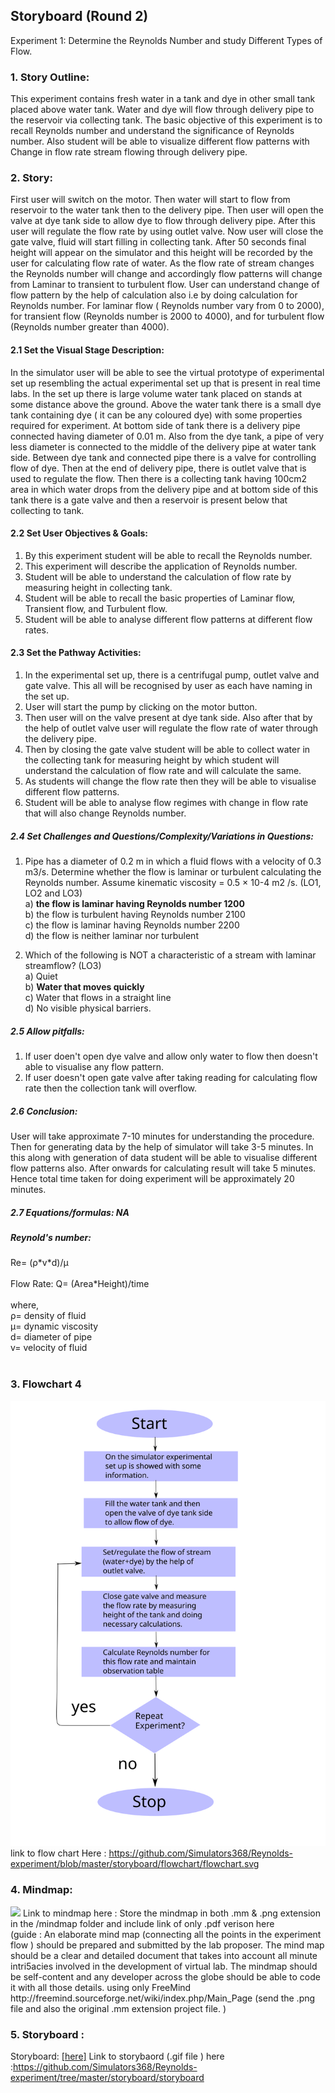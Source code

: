 ## Storyboard (Round 2)



Experiment 1: Determine the Reynolds Number and study Different Types of Flow.

### 1. Story Outline:

This experiment contains fresh water in a tank and dye in other small tank placed above water tank. Water and dye will flow through delivery pipe to the reservoir via collecting tank. 
The basic objective of this experiment is to recall Reynolds number and understand the significance of Reynolds number. Also student will be able to visualize different flow patterns with Change in flow rate stream flowing through delivery pipe.

### 2. Story:


First user will switch on the motor. Then water will start to flow from reservoir to the water tank then to the delivery pipe. Then user will open the valve at dye tank side to allow dye to flow through delivery pipe. 
After this user will regulate the flow rate by using outlet valve. Now user will close the gate valve, fluid will start filling in collecting tank. After 50 seconds final height will appear on the simulator and this height will be recorded by the user for calculating flow rate of water. As the flow rate of stream changes the Reynolds number will change and accordingly flow patterns will change from Laminar to transient to turbulent flow. User can understand change of flow pattern by the help of calculation also i.e by doing calculation for Reynolds number. For laminar flow ( Reynolds number vary from 0 to 2000),
for transient flow (Reynolds number is 2000 to 4000), and for turbulent flow (Reynolds number greater than 4000).

#### 2.1 Set the Visual Stage Description:
In the simulator user will be able to see the virtual prototype of experimental set up resembling the actual experimental set up that is present in real time labs.
In the set up there is large volume water tank placed on stands at some distance above the ground. Above the water tank there is a small dye tank containing dye ( it can be any coloured dye) with some properties required for experiment. At bottom side of tank there is a delivery pipe connected having diameter of 0.01 m. Also from the dye tank, a pipe of very less diameter is connected to the middle of the delivery pipe at water tank side. Between dye tank and connected pipe there is a valve for controlling flow of dye. 
Then at the end of delivery pipe, there is outlet valve that is used to regulate the flow. Then there is a collecting tank having 100cm2 area in which water drops from the delivery pipe and at bottom side of this tank there is a gate valve and then a reservoir is present below that collecting to tank.

#### 2.2 Set User Objectives & Goals:
1) By this experiment student will be able to recall the Reynolds number.
2) This experiment will describe the application of Reynolds number.
3) Student will be able to understand the calculation of flow rate by measuring height in collecting tank.
4) Student will be able to recall  the basic properties of Laminar flow, Transient flow, and Turbulent flow.
5) Student will be able to analyse different flow patterns at different flow rates.

#### 2.3 Set the Pathway Activities:

1) In the experimental set up, there is a centrifugal pump,  outlet valve and gate valve. This all will be recognised by user as each have naming in the set up.
2) User will start the pump by clicking on the motor button.
3) Then user will on the valve present at dye tank side. Also after that by the help of outlet valve user will regulate the flow rate of water through the delivery pipe.
4) Then by closing the gate valve student will be able to collect water in the collecting tank for measuring height by which student will understand the calculation of flow rate and will calculate the same.
5) As students will change the flow rate then they will be able to visualise different flow patterns.
6) Student will be able to analyse flow regimes with change in flow rate that will also change Reynolds number.

##### 2.4 Set Challenges and Questions/Complexity/Variations in Questions:


1) Pipe has a diameter of 0.2 m in which a fluid flows with a velocity of 0.3 m3/s. Determine whether the flow is laminar or turbulent calculating the Reynolds number. Assume kinematic viscosity = 0.5 × 10-4 m2 /s. (LO1, LO2 and LO3) <br>
a) <b> the flow is laminar having Reynolds number 1200 </b> <br>
b)	the flow is turbulent having Reynolds number 2100 <br>
c)	the flow is laminar having Reynolds number 2200<br>
d)	the flow is neither laminar nor turbulent<br>
 
2) Which of the following is NOT a characteristic of a stream with laminar streamflow? (LO3)<br>
a)	Quiet <br>
b) <b>Water that moves quickly </b> <br>
c)	Water that flows in a straight line <br>
d)	No visible physical barriers. <br>


##### 2.5 Allow pitfalls:
1) If user doen't open dye valve and allow only water to flow then doesn't able to visualise any flow pattern. 
2) If user doesn't open gate valve after taking reading for calculating flow rate then the collection tank will overflow.

##### 2.6 Conclusion:

User will take approximate 7-10 minutes for understanding the procedure. Then for generating data by the help of simulator will take 3-5 minutes. In this along with generation of data student will be able to visualise different flow patterns also. After onwards for calculating result will take 5 minutes. Hence total time taken for doing experiment will be approximately 20 minutes.

##### 2.7 Equations/formulas: NA
<h5> Reynold's number:</h5>
Re= 	(ρ*v*d)/μ <br><br>
Flow Rate: Q= (Area*Height)/time<br><br>
where,
<br>
 ρ= density of fluid <br>
 μ= dynamic viscosity <br>
 d= diameter of pipe <br>
 v= velocity of fluid <br>
<br/>


### 3. Flowchart 4
<img src="flowchart/flowchart.svg"/><br>
link to flow chart Here : https://github.com/Simulators368/Reynolds-experiment/blob/master/storyboard/flowchart/flowchart.svg
<br>

### 4. Mindmap:
<img src="mindmap/mindmap.png"/>
 Link to mindmap here : Store the mindmap in both .mm & .png extension in the  /mindmap folder and include link of only .pdf verison here
 <br>
 (guide : An elaborate mind map (connecting all the points in the experiment flow ) should be prepared and submitted by the lab proposer. The mind map should be a clear and detailed document that takes into account all minute intri5acies involved in the development of virtual lab. The mindmap should be self-content and any developer across the globe should be able to code it with all those details. using only FreeMind http://freemind.sourceforge.net/wiki/index.php/Main_Page (send the .png file and also the original .mm extension project file. )

### 5. Storyboard :
Storyboard: <a href="https://github.com/Simulators368/Reynolds-experiment/tree/master/storyboard/storyboard"> [here]</a>
Link to storybaord (.gif file ) here :https://github.com/Simulators368/Reynolds-experiment/tree/master/storyboard/storyboard
